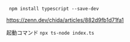 ` npm install typescript --save-dev`

https://zenn.dev/chida/articles/882d9fb1d71fa1

起動コマンド
`npx ts-node index.ts`

